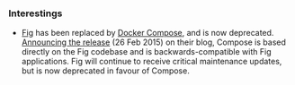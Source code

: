 ### Interestings

* [Fig](http://www.fig.sh/) has been replaced by [Docker Compose](https://github.com/docker/compose), and is now deprecated. [Announcing the release](http://blog.docker.com/2015/02/announcing-docker-compose/) (26 Feb 2015) on their blog, Compose is based directly on the Fig codebase and is backwards-compatible with Fig applications. Fig will continue to receive critical maintenance updates, but is now deprecated in favour of Compose.
